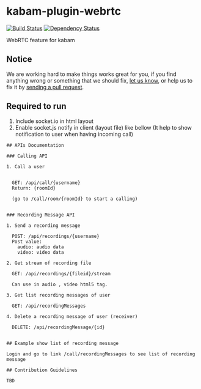 # kabam-plugin-webrtc
[![Build Status](https://travis-ci.org/mykabam/kabam-plugin-webrtc.png?branch=fix-ci)](https://travis-ci.org/mykabam/kabam-plugin-webrtc)
[![Dependency Status](https://gemnasium.com/mykabam/kabam-plugin-webrtc.png)](https://gemnasium.com/mykabam/kabam-plugin-webrtc)

WebRTC feature for kabam

## Notice

We are working hard to make things works great for you, if you find anything wrong or something that we should fix, [let us know](https://github.com/mykabam/kabam-plugin-webrtc/issues), or help us to fix it by [sending a pull request](https://github.com/mykabam/kabam-plugin-webrtc/pulls).

## Required to run

1. Include socket.io in html layout
2. Enable socket.js notify in client (layout file) like bellow (It help to show notification to user when having incoming call)

````
## APIs Documentation

### Calling API

1. Call a user


  GET: /api/call/{username}
  Return: {roomId}

  (go to /call/room/{roomId} to start a calling)


### Recording Message API

1. Send a recording message

  POST: /api/recordings/{username}
  Post value:
    audio: audio data 
    video: video data

2. Get stream of recording file
  
  GET: /api/recordings/{fileid}/stream

  Can use in audio , video html5 tag.

3. Get list recording messages of user
  
  GET: /api/recordingMessages

4. Delete a recording message of user (receiver)

  DELETE: /api/recordingMessage/{id}


## Example show list of recording message

Login and go to link /call/recordingMessages to see list of recording message

## Contribution Guidelines

TBD
